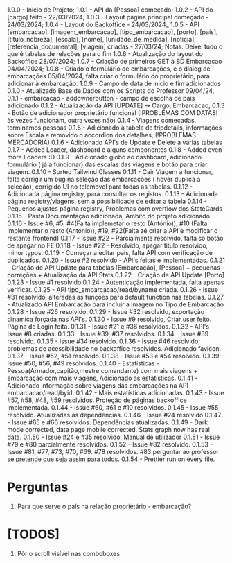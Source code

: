 #

1.0.0 - Início de Projeto;
1.0.1 - API da [Pessoa] começado;
1.0.2 - API do [cargo] feito - 22/03/2024;
1.0.3 - Layout página principal começado - 24/03/2024;
1.0.4 - Layout do Backoffice - 24/03/2024\_
1.0.5 - API [embarcacao], [imagem_embarcacao], [tipo_embarcacao], [porto], [pais], [titulo_nobreza], [escala], [nome], [unidade_de_medida], [noticia], [referencia_documental], [viagem] criadas - 27/03/24;
Notas: Deixei tudo o que é tabelas de relações para o fim
1.0.6 - Atualização do layout do Backoffice 28/07/2024;
1.0.7 - Criação de primeiros GET à BD Embarcacao 04/04/2024;
1.0.8 - Criado o formulário de embarcações, e o dialog de embarcações 05/04/2024, falta criar o formulário do proprietário, para adicionar à embarcação.
1.0.9 - Campo de data de inicio e fim adicionados
0.1.0 - Atualizado Base de Dados com os Scripts do Professor 09/04/24,
0.1.1 - embarcacao - addownerbutton - campo de escolha de país adicionado
0.1.2 - Atualização da API [UPDATE] -> Cargo, Embarcacao,
0.1.3 - Botão de adicionador proprietário funcional (!PROBLEMAS COM DATAS! às vezes funcionam, outra vezes não)
0.1.4 - Viagens começadas, terminamos pessoas
0.1.5 - Adicionado à tabela de tripdetails, informações sobre Escala e removido o accordion dos detalhes, (!PROBLEMAS MERCADORIA)
0.1.6 - Adicionado API's de Update e Delete a várias tabelas
0.1.7 - Added Loader, dashboard e alguns componentes
0.1.8 - Added even more Loaders :D
0.1.9 - Adicionado globo ao dashboard, adicionado formulário ( já a funcionar) das escalas das viagens e botão para criar viagem.
0.1.10 - Sorted Tailwind Classes
0.1.11 - Cair Viagem a funcionar, falta corrigir um bug na seleção das embarcações ( hover duplica a seleção), corrigido UI no telemovel para todas as tabelas.
0.1.12 - Adicionada página registry, para consultar os registos.
0.1.13 - Adicionada página registry/viagens, sem a possibilidade de editar a tabela
0.1.14 - Pequenos ajustes página registry, Problemas com overflow dos StateCards
0.1.15 - Pasta Documentação adicionada, Ambito do projeto adicionado
0.1.16 - Issue #6, #5, #4(Falta implemetar o resto (António)), #10 (Falta implementar o resto (António)), #19, #22(Falta zé criar a API e modificar o restante frontend)
0.1.17 - Issue #22 - Parcialmente resolvido, falta só botão de apagar no FE
0.1.18 - Issue #22 - Resolvido, apagar titulo resolvido, minor typos.
0.1.19 - Começar a editar país, falta API com verificação de duplicados.
0.1.20 - Issue #2 resolvido - API's feitas e implementadas.
0.1.21 - Criação de API Update para tabelas [Embarcação], [Pessoa] + pequenas correções + Atualização da API Stats
0.1.22 - Criação de API Update [Porto]
0.1.23 - Issue #1 resolvido
0.1.24 - Autenticação implementada, falta apenas verificar.
0.1.25 - API tipo_embarcacao/read/byname criada.
0.1.26 - Issue #31 resolvido, alteradas as funções para default function nas tabelas.
0.1.27 - Atualizado API Embarcação para incluir a imagem no Tipo de Embarcação
0.1.28 - Issue #26 resolvido.
0.1.29 - Issue #32 resolvido, exportação dinamica forçada nas API's.
0.1.30 - Issue #9 resolvido, Criar user feito. Página de Login feita.
0.1.31 - Issue #21 e #36 resolvidos.
0.1.32 - API's Issue #8 criadas.
0.1.33 - Issue #39, #37 resolvidos.
0.1.34 - Issue #39 resolvido.
0.1.35 - Issue #34 resolvido.
0.1.36 - Issue #46 resolvido, problemas de acessibilidade no backoffice resolvidos. Adicionado favicon.
0.1.37 - Issue #52, #51 resolvido.
0.1.38 - Issue #53 e #54 resolvido.
0.1.39 - Issue #50, #56, #49 resolvidos.
0.1.40 - Estatísticas - Pessoa(Armador,capitão,mestre,comandante) com mais viagens + embarcação com mais viagens, Adicionado as estatísticas.
0.1.41 - Adicionado informação sobre viagens das embarcações na API embarcacao/read/byid.
0.1.42 - Mais estatísticas adicionadas.
0.1.43 - Issue #57, #58, #48, #59 resolvidos. Proteção de páginas backoffice implementada.
0.1.44 - Issue #60, #61 e #10 resolvidos.
0.1.45 - Issue #55 resolvido. Atualizadas as dependências.
0.1.46 - Issue #24 resolvido
0.1.47 - Issue #65 e #66 resolvidos. Dependências atualizadas.
0.1.49 - Dark mode corrected, data page mobile corrected. Stats graph now has real data.
0.1.50 - Issue #24 e #35 resolvido, Manual de utilizador
0.1.51 - Issue #79 e #80 parcialmente resolvidos.
0.1.52 - Issue #82 resolvido.
0.1.53 - Issue #81, #77, #73, #70, #69. #78 resolvidos. #83 perguntar ao professor se pretende que seja assim para todos.
0.1.54 - Prettier run on every file.

# Perguntas

1. Para que serve o país na relação proprietário - embarcação?

# [TODOS]

1. Pôr o scroll visível nas comboboxes
